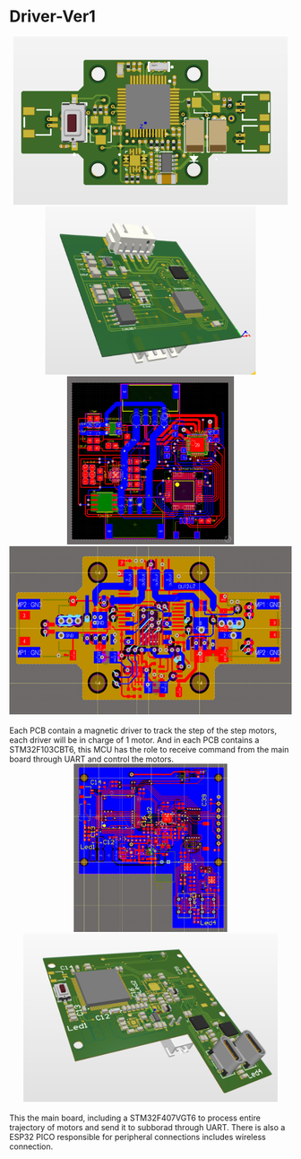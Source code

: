 
# Driver-Ver1

<div align="center"; display="flex">
  <img src="https://github.com/Ngoc411/Driver-Ver1/blob/d39fc4d63df6450d3fb0aa3cb330c1f0cb55421f/Screenshot%202025-02-21%20080400.png" height="300">
  <img src="https://github.com/Ngoc411/Driver-Ver1/blob/d39fc4d63df6450d3fb0aa3cb330c1f0cb55421f/Screenshot%202025-02-21%20080443.png" height="300">
</div>

<div align="center"; display="flex">
  <img src="https://github.com/Ngoc411/Driver-Ver1/blob/d39fc4d63df6450d3fb0aa3cb330c1f0cb55421f/Screenshot%202025-02-21%20080626.png" height="300">
  <img src="https://github.com/Ngoc411/Driver-Ver1/blob/d39fc4d63df6450d3fb0aa3cb330c1f0cb55421f/Screenshot%202025-02-21%20080639.png" height="300">
</div>
<br>
Each PCB contain a magnetic driver to track the step of the step motors, each driver will be in charge of 1 motor. And in each PCB contains a STM32F103CBT6, this MCU has the role to receive command from the main board through UART and control the motors.


<div align="center"; display="flex">
  <img src="https://github.com/Ngoc411/Driver-Ver1/blob/e4cdcee852b8e8da6571943189ff37abebfbcab2/Screenshot%202025-02-21%20080745.png" height="300">
  <img src="https://github.com/Ngoc411/Driver-Ver1/blob/e4cdcee852b8e8da6571943189ff37abebfbcab2/Screenshot%202025-02-21%20080313.png" height="300">
</div>
<br>
This the main board, including a STM32F407VGT6 to process entire trajectory of motors and send it to subborad through UART. There is also a ESP32 PICO responsible for peripheral connections includes wireless connection.
